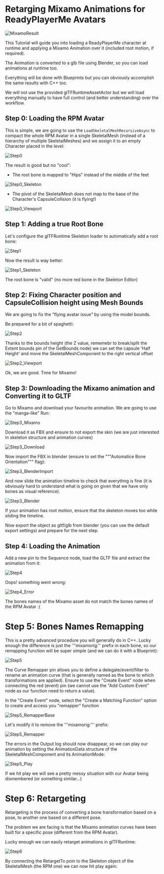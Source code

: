 
# Retarging Mixamo Animations for ReadyPlayerMe Avatars

![MixamoResult](RetargetingRPMAndMixamo_Data/MixamoResult.PNG?raw=true "MixamoResult")

This Tutorial will guide you into loading a ReadyPlayerMe character at runtime and applying a Mixamo Animation over it (included root motion, if required).

The Animation is converted to a glb file using Blender, so you can load animations at runtime too.

Everything will be done with Blueprints but you can obviously accomplish the same results with C++ too.

We will not use the provided glTFRuntimeAssetActor but we will load everything manually to have full control (and better understanding) over the workflow.

## Step 0: Loading the RPM Avatar

This is simple, we are going to use the ```LoadSkeletalMeshRecursiveAsync``` to compact the whole RPM Avatar in a single SkeletalMesh (instead of a hierarchy of multiple SkeletalMeshes) and we assign it to an empty Character placed in the level:

![Step0](RetargetingRPMAndMixamo_Data/Step0.PNG?raw=true "Step0")

The result is good but no "cool":

* The root bone is mapped to "Hips" instead of the middle of the feet

![Step0_Skeleton](RetargetingRPMAndMixamo_Data/Step0_Skeleton.PNG?raw=true "Step0_Skeleton")

* The pivot of the SkeletalMesh does not map to the base of the Character's CapsuleCollision (it is flying!)

![Step0_Viewport](RetargetingRPMAndMixamo_Data/Step0_Viewport.PNG?raw=true "Step0_Viewport")


## Step 1: Adding a true Root Bone

Let's configure the glTFRuntime Skeleton loader to automatically add a root bone:

![Step1](RetargetingRPMAndMixamo_Data/Step1.PNG?raw=true "Step1")

Now the result is way better:

![Step1_Skeleton](RetargetingRPMAndMixamo_Data/Step1_Skeleton.PNG?raw=true "Step1_Skeleton")

The root bone is "valid" (no more red bone in the Skeleton Editor)

## Step 2: Fixing Character position and CapsuleCollision height using Mesh Bounds

We are going to fix the "flying avatar issue" by using the model bounds.

Be prepared for a bit of spaghetti: 

![Step2](RetargetingRPMAndMixamo_Data/Step2.PNG?raw=true "Step2")

Thanks to the bounds height (the Z value, rememebr to break/split the Extent bounds pin of the GetBounds node) we can set the capsule 'Half Height' and move the SkeletalMeshComponent to the right vertical offset

![Step2_Viewport](RetargetingRPMAndMixamo_Data/Step2_Viewport.PNG?raw=true "Step2_Viewport")

Ok, we are good. Time for Mixamo!

## Step 3: Downloading the Mixamo animation and Converting it to GLTF

Go to Mixamo and download your favourite animation. We are going to use the "manga-like" Run:

![Step3_Mixamo](RetargetingRPMAndMixamo_Data/Step3_Mixamo.PNG?raw=true "Step3_Mixamo")

Download it as FBX and ensure to not export the skin (we are just interested in skeleton structure and animation curves)

![Step3_Download](RetargetingRPMAndMixamo_Data/Step3_Download.PNG?raw=true "Step3_Download")

Now import the FBX in blender (ensure to set the """Automatice Bone Orientation""" flag):

![Step3_BlenderImport](RetargetingRPMAndMixamo_Data/Step3_BlenderImport.PNG?raw=true "Step3_BlenderImport")

And now slide the animation timeline to check that everythng is fine (it is obviously hard to understand what is going on given that we have only bones as visual reference).

![Step3_Blender](RetargetingRPMAndMixamo_Data/Step3_Blender.PNG?raw=true "Step3_Blender")

If your animation has root motion, ensure that the skeleton moves too while sliding the timeline.

Now export the object as gltf/glb from blender (you can use the default export settings) and prepare for the next step.

## Step 4: Loading the Animation

Add a new pin to the Sequence node, load the GLTF file and extract the animation from it:

![Step4](RetargetingRPMAndMixamo_Data/Step4.PNG?raw=true "Step4")

Oops! something went wrong:

![Step4_Error](RetargetingRPMAndMixamo_Data/Step4_Error.PNG?raw=true "Step4_Error")

The bones names of the Mixamo asset do not match the bones names of the RPM Avatar :(

# Step 5: Bones Names Remapping

This is a pretty advanced procedure you will generally do in C++. Lucky enough the difference is just the '''mixamorig:'' prefix in each bone, so our remapping function will be super simple (and we can do it with a Blueprint):

![Step5](RetargetingRPMAndMixamo_Data/Step5.PNG?raw=true "Step5")

The Curve Remapper pin allows you to define a delegate/event/filter to rename an animation curve (that is generally named as the bone to which transformations are applied). Ensure to use the "Create Event" node when connecting the red (event) pin (we cannot use the "Add Custom Event" node as our function need to return a value).

In the "Create Event" node, select the "Create a Matching Function" option to create and access you "remapper" function

![Step5_RemapperBase](RetargetingRPMAndMixamo_Data/Step5_RemapperBase.PNG?raw=true "Step5_RemapperBase")

Let's modify it to remove the '''mixamorig:''' prefix:

![Step5_Remapper](RetargetingRPMAndMixamo_Data/Step5_Remapper.PNG?raw=true "Step5_Remapper")

The errors in the Output log should now disappear, so we can play our animation by setting the AnimationData structure of the SkeletalMeshComponent and its AnimationMode:

![Step5_Play](RetargetingRPMAndMixamo_Data/Step5_Play.PNG?raw=true "Step5_Play")

If we hit play we will see a pretty messy situation with our Avatar being dismembered (or something similar...)

# Step 6: Retargeting

Retargeting is the process of converting a bone transformation based on a pose, to another one based on a different pose.

The problem we are facing is that the Mixamo animation curves have been built for a specific pose (different from the RPM Avatar).

Lucky enough we can easily retarget animations in glTFRuntime:

![Step6](RetargetingRPMAndMixamo_Data/Step6.PNG?raw=true "Step6")

By connecting the RetargetTo poin to the Skeleton object of the SkeletalMesh (the RPM one) we can now hit play again:

